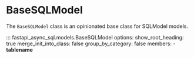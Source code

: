 # BaseSQLModel
The `BaseSQLModel` class is an opinionated base class for SQLModel models.

::: fastapi_async_sql.models.BaseSQLModel
    options:
        show_root_heading: true
        merge_init_into_class: false
        group_by_category: false
        members:
          - __tablename__